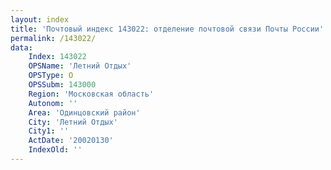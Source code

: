 ```yaml
---
layout: index
title: 'Почтовый индекс 143022: отделение почтовой связи Почты России'
permalink: /143022/
data:
    Index: 143022
    OPSName: 'Летний Отдых'
    OPSType: О
    OPSSubm: 143000
    Region: 'Московская область'
    Autonom: ''
    Area: 'Одинцовский район'
    City: 'Летний Отдых'
    City1: ''
    ActDate: '20020130'
    IndexOld: ''
---
```

